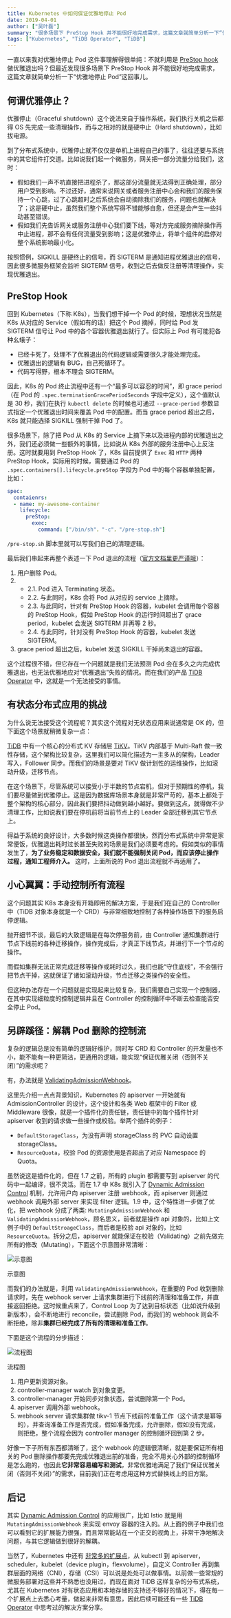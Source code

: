 ```yaml
---
title: Kubernetes 中如何保证优雅地停止 Pod
date: 2019-04-01
author: ["吴叶磊"]
summary: "很多场景下 PreStop Hook 并不能很好地完成需求，这篇文章就简单分析一下“优雅地停止 Pod”这回事儿。"
tags: ["Kubernetes", "TiDB Operator", "TiDB"]
---
```


一直以来我对优雅地停止 Pod 这件事理解得很单纯：不就利用是 [PreStop hook](https://kubernetes.io/docs/concepts/containers/container-lifecycle-hooks/#container-hooks) 做优雅退出吗？但最近发现很多场景下 PreStop Hook 并不能很好地完成需求，这篇文章就简单分析一下“优雅地停止 Pod”这回事儿。

## 何谓优雅停止？

优雅停止（Graceful shutdown）这个说法来自于操作系统，我们执行关机之后都得 OS 先完成一些清理操作，而与之相对的就是硬中止（Hard shutdown），比如拔电源。

到了分布式系统中，优雅停止就不仅仅是单机上进程自己的事了，往往还要与系统中的其它组件打交道。比如说我们起一个微服务，网关把一部分流量分给我们，这时：

- 假如我们一声不吭直接把进程杀了，那这部分流量就无法得到正确处理，部分用户受到影响。不过还好，通常来说网关或者服务注册中心会和我们的服务保持一个心跳，过了心跳超时之后系统会自动摘除我们的服务，问题也就解决了；这是硬中止，虽然我们整个系统写得不错能够自愈，但还是会产生一些抖动甚至错误。
- 假如我们先告诉网关或服务注册中心我们要下线，等对方完成服务摘除操作再中止进程，那不会有任何流量受到影响；这是优雅停止，将单个组件的启停对整个系统影响最小化。

按照惯例，SIGKILL 是硬终止的信号，而 SIGTERM 是通知进程优雅退出的信号，因此很多微服务框架会监听 SIGTERM 信号，收到之后去做反注册等清理操作，实现优雅退出。

## PreStop Hook

回到 Kubernetes（下称 K8s），当我们想干掉一个 Pod 的时候，理想状况当然是 K8s 从对应的 Service（假如有的话）把这个 Pod 摘掉，同时给 Pod 发 SIGTERM 信号让 Pod 中的各个容器优雅退出就行了。但实际上 Pod 有可能犯各种幺蛾子：

- 已经卡死了，处理不了优雅退出的代码逻辑或需要很久才能处理完成。
- 优雅退出的逻辑有 BUG，自己死循环了。
- 代码写得野，根本不理会 SIGTERM。

因此，K8s 的 Pod 终止流程中还有一个“最多可以容忍的时间”，即 grace period（在 Pod 的 `.spec.terminationGracePeriodSeconds` 字段中定义），这个值默认是 30 秒，我们在执行 `kubectl delete` 的时候也可通过 `--grace-period` 参数显式指定一个优雅退出时间来覆盖 Pod 中的配置。而当 grace period 超出之后，K8s 就只能选择 SIGKILL 强制干掉 Pod 了。

很多场景下，除了把 Pod 从 K8s 的 Service 上摘下来以及进程内部的优雅退出之外，我们还必须做一些额外的事情，比如说从 K8s 外部的服务注册中心上反注册。这时就要用到 PreStop Hook 了，K8s 目前提供了 `Exec` 和 `HTTP` 两种 PreStop Hook，实际用的时候，需要通过 Pod 的 `.spec.containers[].lifecycle.preStop` 字段为 Pod 中的每个容器单独配置，比如：

```yaml
spec:
  contaienrs:
  - name: my-awesome-container
    lifecycle:
      preStop:
        exec:
          command: ["/bin/sh"，"-c"，"/pre-stop.sh"]
```

`/pre-stop.sh` 脚本里就可以写我们自己的清理逻辑。

最后我们串起来再整个表述一下 Pod 退出的流程（[官方文档里更严谨哦](https://kubernetes.io/docs/concepts/workloads/pods/pod/#termination-of-pods)）：

1. 用户删除 Pod。
2. 
    - 2.1. Pod 进入 Terminating 状态。 
    - 2.2. 与此同时，K8s 会将 Pod 从对应的 service 上摘除。
    - 2.3. 与此同时，针对有 PreStop Hook 的容器，kubelet 会调用每个容器的 PreStop Hook，假如 PreStop Hook 的运行时间超出了 grace period，kubelet 会发送 SIGTERM 并再等 2 秒。
    - 2.4. 与此同时，针对没有 PreStop Hook 的容器，kubelet 发送 SIGTERM。
3. grace period 超出之后，kubelet 发送 SIGKILL 干掉尚未退出的容器。

这个过程很不错，但它存在一个问题就是我们无法预测 Pod 会在多久之内完成优雅退出，也无法优雅地应对“优雅退出”失败的情况。而在我们的产品 [TiDB Operator](https://github.com/pingcap/tidb-operator) 中，这就是一个无法接受的事情。

## 有状态分布式应用的挑战

为什么说无法接受这个流程呢？其实这个流程对无状态应用来说通常是 OK 的，但下面这个场景就稍微复杂一点：

[TiDB](https://github.com/pingcap/tidb) 中有一个核心的分布式 KV 存储层 [TiKV](https://github.com/tikv/tikv)。TiKV 内部基于 Multi-Raft 做一致性存储，这个架构比较复杂，这里我们可以简化描述为一主多从的架构，Leader 写入，Follower 同步。而我们的场景是要对 TiKV 做计划性的运维操作，比如滚动升级，迁移节点。

在这个场景下，尽管系统可以接受小于半数的节点宕机，但对于预期性的停机，我们要尽量做到优雅停止。这是因为数据库场景本身就是非常严苛的，基本上都处于整个架构的核心部分，因此我们要把抖动做到越小越好。要做到这点，就得做不少清理工作，比如说我们要在停机前将当前节点上的 Leader 全部迁移到其它节点上。

得益于系统的良好设计，大多数时候这类操作都很快，然而分布式系统中异常是家常便饭，优雅退出耗时过长甚至失败的场景是我们必须要考虑的。假如类似的事情发生了，**为了业务稳定和数据安全，我们就不能强制关闭 Pod，而应该停止操作过程，通知工程师介入。** 这时，上面所说的 Pod 退出流程就不再适用了。

## 小心翼翼：手动控制所有流程

这个问题其实 K8s 本身没有开箱即用的解决方案，于是我们在自己的 Controller 中（TiDB 对象本身就是一个 CRD）与非常细致地控制了各种操作场景下的服务启停逻辑。

抛开细节不谈，最后的大致逻辑是在每次停服务前，由 Controller 通知集群进行节点下线前的各种迁移操作，操作完成后，才真正下线节点，并进行下一个节点的操作。

而假如集群无法正常完成迁移等操作或耗时过久，我们也能“守住底线”，不会强行把节点干掉，这就保证了诸如滚动升级，节点迁移之类操作的安全性。

但这种办法存在一个问题就是实现起来比较复杂，我们需要自己实现一个控制器，在其中实现细粒度的控制逻辑并且在 Controller 的控制循环中不断去检查能否安全停止 Pod。

## 另辟蹊径：解耦 Pod 删除的控制流

复杂的逻辑总是没有简单的逻辑好维护，同时写 CRD 和 Controller 的开发量也不小，能不能有一种更简洁，更通用的逻辑，能实现“保证优雅关闭（否则不关闭）”的需求呢？

有，办法就是 [ValidatingAdmissionWebhook](https://kubernetes.io/docs/reference/access-authn-authz/admission-controllers/#validatingadmissionwebhook)。

这里先介绍一点点背景知识，Kubernetes 的 apiserver 一开始就有 AdmissionController 的设计，这个设计和各类 Web 框架中的 Filter 或 Middleware 很像，就是一个插件化的责任链，责任链中的每个插件针对 apiserver 收到的请求做一些操作或校验。举两个插件的例子：

- `DefaultStorageClass`，为没有声明 storageClass 的 PVC 自动设置 storageClass。
- `ResourceQuota`，校验 Pod 的资源使用是否超出了对应 Namespace 的 Quota。

虽然说这是插件化的，但在 1.7 之前，所有的 plugin 都需要写到 apiserver 的代码中一起编译，很不灵活。而在 1.7 中 K8s 就引入了 [Dynamic Admission Control](https://kubernetes.io/docs/reference/access-authn-authz/extensible-admission-controllers/) 机制，允许用户向 apiserver 注册 webhook，而 apiserver 则通过 webhook 调用外部 server 来实现 filter 逻辑。1.9 中，这个特性进一步做了优化，把 webhook 分成了两类: `MutatingAdmissionWebhook` 和 `ValidatingAdmissionWebhook`，顾名思义，前者就是操作 api 对象的，比如上文例子中的 `DefaultStroageClass`，而后者是校验 api 对象的，比如 `ResourceQuota`。拆分之后，apiserver 就能保证在校验（Validating）之前先做完所有的修改（Mutating），下面这个示意图非常清晰：

![示意图](https://download.pingcap.com/images/blog/tidb-opeartor-webhook/1.jpg)

<div class="caption-center">示意图</div>

而我们的办法就是，利用 `ValidatingAdmissionWebhook`，在重要的 Pod 收到删除请求时，先在 webhook server 上请求集群进行下线前的清理和准备工作，并直接返回拒绝。这时候重点来了，Control Loop 为了达到目标状态（比如说升级到新版本），会不断地进行 reconcile，尝试删除 Pod，而我们的 webhook 则会不断拒绝，除非**集群已经完成了所有的清理和准备工作**。

下面是这个流程的分步描述：

![流程图](https://download.pingcap.com/images/blog/tidb-opeartor-webhook/2.jpg)

<div class="caption-center">流程图</div>

1. 用户更新资源对象。
2. controller-manager watch 到对象变更。
3. controller-manager 开始同步对象状态，尝试删除第一个 Pod。
4. apiserver 调用外部 webhook。
5. webhook server 请求集群做 tikv-1 节点下线前的准备工作（这个请求是幂等的），并查询准备工作是否完成，假如准备完成，允许删除，假如没有完成，则拒绝，整个流程会因为 controller manager 的控制循环回到第 2 步。

好像一下子所有东西都清晰了，这个 webhook 的逻辑很清晰，就是要保证所有相关的 Pod 删除操作都要先完成优雅退出前的准备，完全不用关心外部的控制循环是怎么跑的，也因此**它非常容易编写和测试**，非常优雅地满足了我们“保证优雅关闭（否则不关闭）”的需求，目前我们正在考虑用这种方式替换线上的旧方案。

## 后记

其实 [Dynamic Admission Control](https://kubernetes.io/docs/reference/access-authn-authz/extensible-admission-controllers/) 的应用很广，比如 Istio 就是用 `MutatingAdmissionWebhook` 来实现 envoy 容器的注入的。从上面的例子中我们也可以看到它的扩展能力很强，而且常常能站在一个正交的视角上，非常干净地解决问题，与其它逻辑做到很好的解耦。

当然了，Kubernetes 中还有 [非常多的扩展点](https://kubernetes.io/docs/concepts/extend-kubernetes/extend-cluster/)，从 kubectl 到 apiserver，scheduler，kubelet（device plugin，flexvolume），自定义 Controller 再到集群层面的网络（CNI），存储（CSI）可以说是处处可以做事情。以前做一些常规的微服务部署对这些并不熟悉也没用过，而现在面对 TiDB 这样复杂的分布式系统，尤其在 Kubernetes 对有状态应用和本地存储的支持还不够好的情况下，得在每一个扩展点上去悉心考量，做起来非常有意思，因此后续可能还有一些 [TiDB Operator](https://github.com/pingcap/tidb-operator) 中思考过的解决方案分享。

